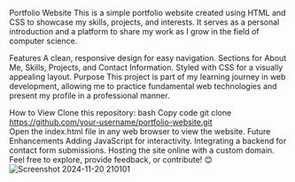 Portfolio Website
This is a simple portfolio website created using HTML and CSS to showcase my skills, projects, and interests. It serves as a personal introduction and a platform to share my work as I grow in the field of computer science.

Features
A clean, responsive design for easy navigation.
Sections for About Me, Skills, Projects, and Contact Information.
Styled with CSS for a visually appealing layout.
Purpose
This project is part of my learning journey in web development, allowing me to practice fundamental web technologies and present my profile in a professional manner.

How to View
Clone this repository:
bash
Copy code
git clone https://github.com/your-username/portfolio-website.git  
Open the index.html file in any web browser to view the website.
Future Enhancements
Adding JavaScript for interactivity.
Integrating a backend for contact form submissions.
Hosting the site online with a custom domain.
Feel free to explore, provide feedback, or contribute! 😊
![Screenshot 2024-11-20 210101](https://github.com/user-attachments/assets/52915f74-30bb-4415-8f9f-a61f19541764)
